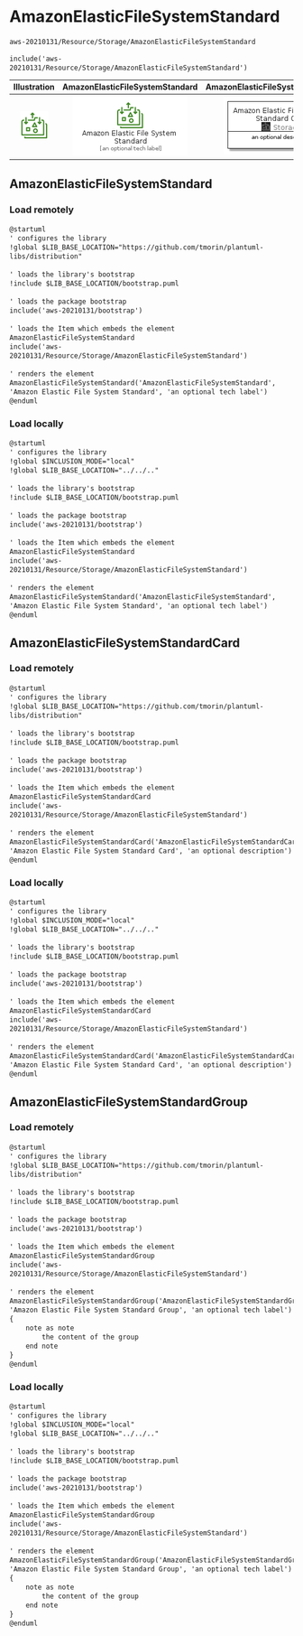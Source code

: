 # AmazonElasticFileSystemStandard


```text
aws-20210131/Resource/Storage/AmazonElasticFileSystemStandard
```

```text
include('aws-20210131/Resource/Storage/AmazonElasticFileSystemStandard')
```



| Illustration | AmazonElasticFileSystemStandard | AmazonElasticFileSystemStandardCard | AmazonElasticFileSystemStandardGroup |
| :---: | :---: | :---: | :---: |
| ![illustration for Illustration](../../../aws-20210131/Resource/Storage/AmazonElasticFileSystemStandard.png) | ![illustration for AmazonElasticFileSystemStandard](../../../aws-20210131/Resource/Storage/AmazonElasticFileSystemStandard.Local.png) | ![illustration for AmazonElasticFileSystemStandardCard](../../../aws-20210131/Resource/Storage/AmazonElasticFileSystemStandardCard.Local.png) | ![illustration for AmazonElasticFileSystemStandardGroup](../../../aws-20210131/Resource/Storage/AmazonElasticFileSystemStandardGroup.Local.png) |




## AmazonElasticFileSystemStandard

### Load remotely
```plantuml
@startuml
' configures the library
!global $LIB_BASE_LOCATION="https://github.com/tmorin/plantuml-libs/distribution"

' loads the library's bootstrap
!include $LIB_BASE_LOCATION/bootstrap.puml

' loads the package bootstrap
include('aws-20210131/bootstrap')

' loads the Item which embeds the element AmazonElasticFileSystemStandard
include('aws-20210131/Resource/Storage/AmazonElasticFileSystemStandard')

' renders the element
AmazonElasticFileSystemStandard('AmazonElasticFileSystemStandard', 'Amazon Elastic File System Standard', 'an optional tech label')
@enduml
```

### Load locally
```plantuml
@startuml
' configures the library
!global $INCLUSION_MODE="local"
!global $LIB_BASE_LOCATION="../../.."

' loads the library's bootstrap
!include $LIB_BASE_LOCATION/bootstrap.puml

' loads the package bootstrap
include('aws-20210131/bootstrap')

' loads the Item which embeds the element AmazonElasticFileSystemStandard
include('aws-20210131/Resource/Storage/AmazonElasticFileSystemStandard')

' renders the element
AmazonElasticFileSystemStandard('AmazonElasticFileSystemStandard', 'Amazon Elastic File System Standard', 'an optional tech label')
@enduml
```

## AmazonElasticFileSystemStandardCard

### Load remotely
```plantuml
@startuml
' configures the library
!global $LIB_BASE_LOCATION="https://github.com/tmorin/plantuml-libs/distribution"

' loads the library's bootstrap
!include $LIB_BASE_LOCATION/bootstrap.puml

' loads the package bootstrap
include('aws-20210131/bootstrap')

' loads the Item which embeds the element AmazonElasticFileSystemStandardCard
include('aws-20210131/Resource/Storage/AmazonElasticFileSystemStandard')

' renders the element
AmazonElasticFileSystemStandardCard('AmazonElasticFileSystemStandardCard', 'Amazon Elastic File System Standard Card', 'an optional description')
@enduml
```

### Load locally
```plantuml
@startuml
' configures the library
!global $INCLUSION_MODE="local"
!global $LIB_BASE_LOCATION="../../.."

' loads the library's bootstrap
!include $LIB_BASE_LOCATION/bootstrap.puml

' loads the package bootstrap
include('aws-20210131/bootstrap')

' loads the Item which embeds the element AmazonElasticFileSystemStandardCard
include('aws-20210131/Resource/Storage/AmazonElasticFileSystemStandard')

' renders the element
AmazonElasticFileSystemStandardCard('AmazonElasticFileSystemStandardCard', 'Amazon Elastic File System Standard Card', 'an optional description')
@enduml
```

## AmazonElasticFileSystemStandardGroup

### Load remotely
```plantuml
@startuml
' configures the library
!global $LIB_BASE_LOCATION="https://github.com/tmorin/plantuml-libs/distribution"

' loads the library's bootstrap
!include $LIB_BASE_LOCATION/bootstrap.puml

' loads the package bootstrap
include('aws-20210131/bootstrap')

' loads the Item which embeds the element AmazonElasticFileSystemStandardGroup
include('aws-20210131/Resource/Storage/AmazonElasticFileSystemStandard')

' renders the element
AmazonElasticFileSystemStandardGroup('AmazonElasticFileSystemStandardGroup', 'Amazon Elastic File System Standard Group', 'an optional tech label') {
    note as note
        the content of the group
    end note
}
@enduml
```

### Load locally
```plantuml
@startuml
' configures the library
!global $INCLUSION_MODE="local"
!global $LIB_BASE_LOCATION="../../.."

' loads the library's bootstrap
!include $LIB_BASE_LOCATION/bootstrap.puml

' loads the package bootstrap
include('aws-20210131/bootstrap')

' loads the Item which embeds the element AmazonElasticFileSystemStandardGroup
include('aws-20210131/Resource/Storage/AmazonElasticFileSystemStandard')

' renders the element
AmazonElasticFileSystemStandardGroup('AmazonElasticFileSystemStandardGroup', 'Amazon Elastic File System Standard Group', 'an optional tech label') {
    note as note
        the content of the group
    end note
}
@enduml
```

